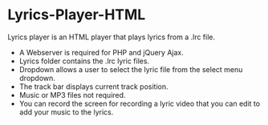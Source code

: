 # Lyrics-Player-HTML
Lyrics player is an HTML player that plays lyrics from a .lrc file. 

* A Webserver is required for PHP and jQuery Ajax.
* Lyrics folder contains the .lrc lyric files.
* Dropdown allows a user to select the lyric file from the select menu dropdown.
* The track bar displays current track position. 
* Music or MP3 files not required. 
* You can record the screen for recording a lyric video that you can edit to add your music to the lyrics.
